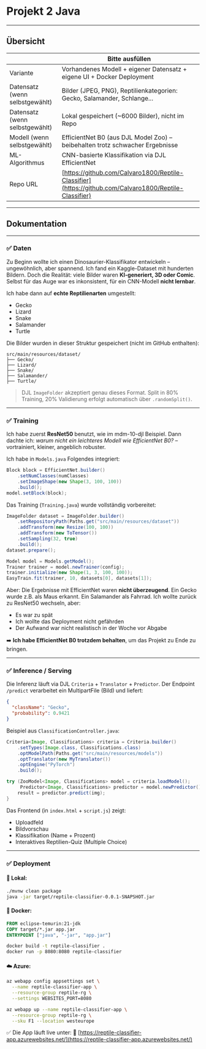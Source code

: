
# Projekt 2 Java

---

## Übersicht

|                                | Bitte ausfüllen                                                                                        |
| ------------------------------ | ------------------------------------------------------------------------------------------------------ |
| Variante                       | Vorhandenes Modell + eigener Datensatz + eigene UI + Docker Deployment                                 |
| Datensatz (wenn selbstgewählt) | Bilder (JPEG, PNG), Reptilienkategorien: Gecko, Salamander, Schlange...                                |
| Datensatz (wenn selbstgewählt) | Lokal gespeichert (\~6000 Bilder), nicht im Repo                                                       |
| Modell (wenn selbstgewählt)    | EfficientNet B0 (aus DJL Model Zoo) – beibehalten trotz schwacher Ergebnisse                           |
| ML-Algorithmus                 | CNN-basierte Klassifikation via DJL EfficientNet                                                       |
| Repo URL                       | [https://github.com/Calvaro1800/Reptile-Classifier](https://github.com/Calvaro1800/Reptile-Classifier) |

---

## Dokumentation

---

### ✅ Daten

Zu Beginn wollte ich einen Dinosaurier-Klassifikator entwickeln – ungewöhnlich, aber spannend. Ich fand ein Kaggle-Dataset mit hunderten Bildern. Doch die Realität: viele Bilder waren **KI-generiert, 3D oder Comic**. Selbst für das Auge war es inkonsistent, für ein CNN-Modell **nicht lernbar**.

Ich habe dann auf **echte Reptilienarten** umgestellt:

* Gecko
* Lizard
* Snake
* Salamander
* Turtle

Die Bilder wurden in dieser Struktur gespeichert (nicht im GitHub enthalten):

```
src/main/resources/dataset/
├── Gecko/
├── Lizard/
├── Snake/
├── Salamander/
├── Turtle/
```

> DJL `ImageFolder` akzeptiert genau dieses Format.
> Split in 80% Training, 20% Validierung erfolgt automatisch über `.randomSplit()`.

---

### ✅ Training

Ich habe zuerst **ResNet50** benutzt, wie im mdm-10-djl Beispiel. Dann dachte ich: *warum nicht ein leichteres Modell wie EfficientNet B0?* – vortrainiert, kleiner, angeblich robuster.

Ich habe in `Models.java` Folgendes integriert:

```java
Block block = EfficientNet.builder()
    .setNumClasses(numClasses)
    .setImageShape(new Shape(3, 100, 100))
    .build();
model.setBlock(block);
```

Das Training (`Training.java`) wurde vollständig vorbereitet:

```java
ImageFolder dataset = ImageFolder.builder()
    .setRepositoryPath(Paths.get("src/main/resources/dataset"))
    .addTransform(new Resize(100, 100))
    .addTransform(new ToTensor())
    .setSampling(32, true)
    .build();
dataset.prepare();

Model model = Models.getModel();
Trainer trainer = model.newTrainer(config);
trainer.initialize(new Shape(1, 3, 100, 100));
EasyTrain.fit(trainer, 10, datasets[0], datasets[1]);
```

Aber:
Die Ergebnisse mit EfficientNet waren **nicht überzeugend**. Ein Gecko wurde z.B. als Maus erkannt. Ein Salamander als Fahrrad. Ich wollte zurück zu ResNet50 wechseln, aber:

* Es war zu spät
* Ich wollte das Deployment nicht gefährden
* Der Aufwand war nicht realistisch in der Woche vor Abgabe

➡️ **Ich habe EfficientNet B0 trotzdem behalten**, um das Projekt zu Ende zu bringen.

---

### ✅ Inference / Serving

Die Inferenz läuft via DJL `Criteria` + `Translator` + `Predictor`. Der Endpoint `/predict` verarbeitet ein MultipartFile (Bild) und liefert:

```json
{
  "className": "Gecko",
  "probability": 0.9421
}
```

Beispiel aus `ClassificationController.java`:

```java
Criteria<Image, Classifications> criteria = Criteria.builder()
    .setTypes(Image.class, Classifications.class)
    .optModelPath(Paths.get("src/main/resources/models"))
    .optTranslator(new MyTranslator())
    .optEngine("PyTorch")
    .build();

try (ZooModel<Image, Classifications> model = criteria.loadModel();
     Predictor<Image, Classifications> predictor = model.newPredictor()) {
    result = predictor.predict(img);
}
```

Das Frontend (in `index.html` + `script.js`) zeigt:

* Uploadfeld
* Bildvorschau
* Klassifikation (Name + Prozent)
* Interaktives Reptilien-Quiz (Multiple Choice)

---

### ✅ Deployment

#### 🔧 Lokal:

```bash
./mvnw clean package
java -jar target/reptile-classifier-0.0.1-SNAPSHOT.jar
```

#### 🐳 Docker:

```Dockerfile
FROM eclipse-temurin:21-jdk
COPY target/*.jar app.jar
ENTRYPOINT ["java", "-jar", "app.jar"]
```

```bash
docker build -t reptile-classifier .
docker run -p 8080:8080 reptile-classifier
```

#### ☁️ Azure:

```bash
az webapp config appsettings set \
  --name reptile-classifier-app \
  --resource-group reptile-rg \
  --settings WEBSITES_PORT=8080

az webapp up --name reptile-classifier-app \
  --resource-group reptile-rg \
  --sku F1 --location westeurope
```

✅ Die App läuft live unter:
🔗 [https://reptile-classifier-app.azurewebsites.net/](https://reptile-classifier-app.azurewebsites.net/)

